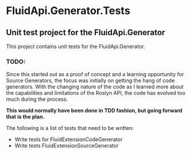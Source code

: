 # FluidApi.Generator.Tests

## Unit test project for the FluidApi.Generator
This project contains unit tests for the FluidApi.Generator.

### TODO:
Since this started out as a proof of concept and a learning opportunity for Source Generators, the focus was initially on 
getting the hang of code generators. With the changing nature of the code as I learned more about the capabilities and 
limitations of the Roslyn API, the code has evolved too much during the process.

**This would normally have been done in TDD fashion, but going forward that is the plan.**

The following is a list of tests that need to be written:
- Write tests for FluidExtensionCodeGenerator
- Write tests FluidExtensionSourceGenerator